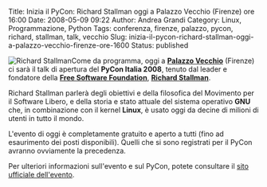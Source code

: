 Title: Inizia il PyCon: Richard Stallman oggi a Palazzo Vecchio (Firenze) ore 16:00
Date: 2008-05-09 09:22
Author: Andrea Grandi
Category: Linux, Programmazione, Python
Tags: conferenza, firenze, palazzo, pycon, richard, stallman, talk, vecchio
Slug: inizia-il-pycon-richard-stallman-oggi-a-palazzo-vecchio-firenze-ore-1600
Status: published

![Richard
Stallman](http://www.andreagrandi.it/wp-content/uploads/2008/05/rms1.thumbnail.jpg)Come
da programma, oggi a [**Palazzo
Vecchio**](http://maps.google.it/maps?f=q&hl=it&geocode=&q=palazzo+vecchio&sll=43.97404,10.93689&sspn=0.470428,1.284027&ie=UTF8&ll=43.769792,11.25663&spn=0.007376,0.020063&t=h&z=16)
(Firenze) ci sarà il talk di apertura del **PyCon Italia 2008**, tenuto
dal leader e fondatore della [**Free Software
Foundation**](http://www.fsf.org/), [**Richard
Stallman**](http://it.wikipedia.org/wiki/Stallman).

Richard Stallman parlerà degli obiettivi e della filosofica del
Movimento per il Software Libero, e della storia e stato attuale del
sistema operativo **GNU** che, in combinazione con il kernel **Linux**,
è usato oggi da decine di milioni di utenti in tutto il mondo.

L'evento di oggi è completamente gratuito e aperto a tutti (fino ad
esaurimento dei posti disponibili). Quelli che si sono registrati per il
PyCon avranno ovviamente la precedenza.

Per ulteriori informazioni sull'evento e sul PyCon, potete consultare il
[sito ufficiale dell'evento](http://www.pycon.it/pycon2/schedule/).
